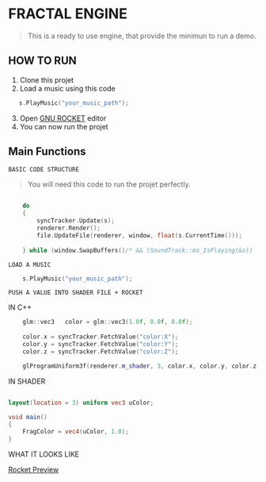 # FRACTAL ENGINE

> This is a ready to use engine, that provide the minimun to run a demo.

## HOW TO RUN 

 1. Clone this projet
 2. Load a music using this code 
 
 ```c++
 	s.PlayMusic("your_music_path");
 ``` 

 3. Open [GNU ROCKET](!https://github.com/emoon/rocket) editor
 4. You can now run the projet

## Main Functions

`BASIC CODE STRUCTURE`

> You will need this code to run the projet perfectly.

```c++

	do
	{
		syncTracker.Update(s);
		renderer.Render();
		file.UpdateFile(renderer, window, float(s.CurrentTime()));
        
	} while (window.SwapBuffers()/* && (SoundTrack::ms_IsPlaying(&s))  <-- this is used for .exe only*/);


```

`LOAD A MUSIC`

```c++
    s.PlayMusic("your_music_path");
```

`PUSH A VALUE INTO SHADER FILE + ROCKET`

IN C++

```c++
	glm::vec3	color = glm::vec3(1.0f, 0.0f, 0.0f);
    
    color.x = syncTracker.FetchValue("color:X");
	color.y = syncTracker.FetchValue("color:Y");
	color.z = syncTracker.FetchValue("color:Z");

    glProgramUniform3f(renderer.m_shader, 3, color.x, color.y, color.z);
```

IN SHADER

```glsl

layout(location = 3) uniform vec3 uColor;

void main()
{
    FragColor = vec4(uColor, 1.0);
}

```

WHAT IT LOOKS LIKE

[Rocket Preview](screenshots/gnu-rocket-preview.png) 
